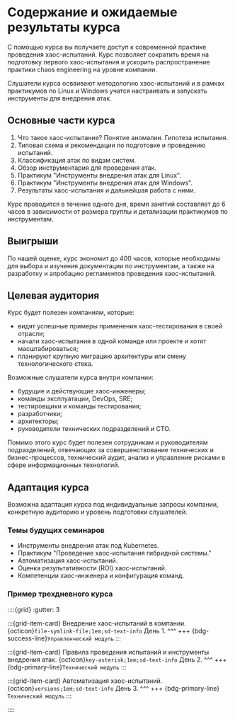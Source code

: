 # Содержание и ожидаемые результаты курса

С помощью курса вы получаете доступ к современной практике проведения хаос-испытаний. Курс позволяет сократить время на подготовку первого хаос-испытания и ускорить распространение
практики chaos engineering на уровне компании.

Слушатели курса осваивают методологию хаос-испытаний и в рамках
практикумов по Linux и Windows учатся настраивать
и запускать инструменты для внедрения атак.

## Основные части курса

1. Что такое хаос-испытание? Понятие аномалии. Гипотеза испытания.
2. Типовая схема и рекомендации по подготовке и проведению испытаний.
3. Классификация атак по видам систем.
4. Обзор инструментария для проведения атак.
5. Практикум "Инструменты внедрения атак для Linux".
6. Практикум "Инструменты внедрения атак для Windows".
7. Результаты хаос-испытания и дальнейшая работа с ними.

Курс проводится в течение одного дня, время занятий составляет до 6 часов в зависимости от
размера группы и детализации практикумов по инструментам.

## Выигрыши

По нашей оценке, курс экономит до 400 часов, которые необходимы для выбора и изучения документации по инструментам, а также на разработку и апробацию регламентов проведения хаос-испытаний.

## Целевая аудитория

Курс будет полезен компаниям, которые:

- видят успешные примеры применения хаос-тестирования в своей отрасли;
- начали хаос-испытания в одной команде или проекте и хотят масштабироваться;
- планируют крупную миграцию архитектуры или смену технологического стека.

Возможные слушатели курса внутри компании:

- будущие и действующие хаос-инженеры;
- команды эксплуатации, DevOps, SRE;
- тестировщики и команды тестирования;
- разработчики;
- архитекторы;
- руководители технических подразделений и CTO.

Помимо этого курс будет полезен сотрудникам и руководителям подразделений, отвечающих за
совершенствование технических и бизнес-процессов, технический аудит, анализ и управление рисками
в сфере информационных технологий.

## Адаптация курса

Возможна адаптация курса под индивидуальные запросы компании, конкретную аудиторию и уровень подготовки слушателей.

### Темы будущих семинаров

- Инструменты внедрения атак под Kubernetes.
- Практикум "Проведение хаос-испытания гибридной системы."
- Автоматизация хаос-испытаний.
- Оценка результативности (ROI) хаос-испытаний.
- Компетенции хаос-инженера и конфигурация команд.

### Пример трехдневного курса

::::{grid}
:gutter: 3

:::{grid-item-card} Внедрение хаос-испытаний в компании.
{octicon}`file-symlink-file;1em;sd-text-info` День 1.
^^^
+++
{bdg-success-line}`Управленческий модуль`
:::

:::{grid-item-card} Правила проведения испытаний и инструменты внедрения атак.
{octicon}`key-asterisk;1em;sd-text-info` День 2.
^^^
+++
{bdg-primary-line}`Технический модуль`
:::

:::{grid-item-card} Автоматизация хаос-испытаний.
{octicon}`versions;1em;sd-text-info` День 3.
^^^
+++
{bdg-primary-line}`Технический модуль`
:::

::::
